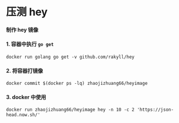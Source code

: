 # 压测 hey

#### 制作 hey 镜像

#### 1. 容器中执行  `go get`  

```text
docker run golang go get -v github.com/rakyll/hey
```

#### 2. 将容器打镜像

```text
docker commit $(docker ps -lq) zhaojizhuang66/heyimage
```

#### 3. docker 中使用 

```text
docker run zhaojizhuang66/heyimage hey -n 10 -c 2 'https://json-head.now.sh/'
```



